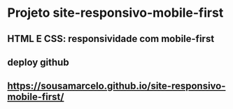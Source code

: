 # Projeto site-responsivo-mobile-first
## HTML E CSS: responsividade com mobile-first
##
## deploy github
## https://sousamarcelo.github.io/site-responsivo-mobile-first/


